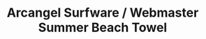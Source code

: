 ---
ee_id_thing: '4385'
site: '1'
type: '2'
inv_num: 2017-029
add_credit: Olia Lialina
url: 2017-029-arcangel-surfware-webmaster-summer-beach-towel
title: Arcangel Surfware / Webmaster Summer Beach Towel
year: '2017'
display_year: '2017'
medium: Beach towel with dye-sublimated digital graphic
dims: 58 x 28 in
pitch:
ps:
live_url:
youtube:
https://github.com/coryarcangel/alu:
imgs: as-ws-towell-2017-029-database-ih--I5us.jpg
subheading:
download:
commission:
related: "[4386] [2017-030-arcangel-surfware-webmaster-summer-flip-flops] 2017-030
  Arcangel Surfware / Webmaster Summer Flip-Flops"
layout: things-i-made
---